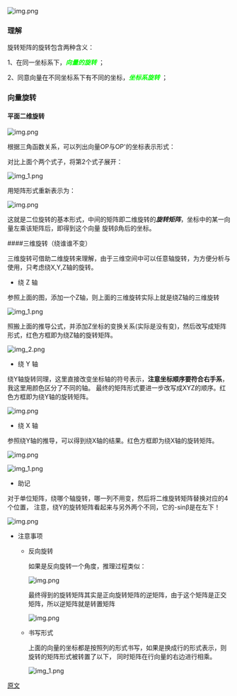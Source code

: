 ![img.png](image/旋转坐标.png)

### 理解

旋转矩阵的旋转包含两种含义：

1、在同一坐标系下，<font color=#00FF >***向量的旋转***</font> ；
 
2、同意向量在不同坐标系下有不同的坐标，<font color=#00FF >***坐标系旋转***</font> ；

### 向量旋转

#### 平面二维旋转

![img.png](image/二维旋转.png)

根据三角函数关系，可以列出向量OP与OP'的坐标表示形式：

对比上面个两个式子，将第2个式子展开：

![img_1.png](image/二维旋转公式.png)

用矩阵形式重新表示为：

![img.png](image/二维旋转公式重表示.png)

这就是二位旋转的基本形式，中间的矩阵即二维旋转的***旋转矩阵***，坐标中的某一向量左乘该矩阵后，即得到这个向量
旋转β角后的坐标。

####三维旋转（绕谁谁不变）

三维旋转可借助二维旋转来理解，由于三维空间中可以任意轴旋转，为方便分析与使用，只考虑绕X,Y,Z轴的旋转。

* 绕 Z 轴

参照上面的图，添加一个Z轴，则上面的三维旋转实际上就是绕Z轴的三维旋转

![img_1.png](image/三维绕Z轴旋转.png)

照搬上面的推导公式，并添加Z坐标的变换关系(实际是没有变)，然后改写成矩阵形式，红色方框即为绕Z轴的旋转矩阵。

![img_2.png](image/绕Z轴旋转公式.png)

* 绕 Y 轴

绕Y轴旋转同理，这里直接改变坐标轴的符号表示，**注意坐标顺序要符合右手系**，我这里用颜色区分了不同的轴。
最终的矩阵形式要进一步改写成XYZ的顺序。红色方框即为绕Y轴的旋转矩阵。

![img.png](image/三维绕Y轴旋转.png)

* 绕 X 轴

参照绕Y轴的推导，可以得到绕X轴的结果。红色方框即为绕X轴的旋转矩阵。

![img.png](image/三维绕X轴旋转.png)

![img_1.png](image/绕X轴旋转公式.png)


* 助记

对于单位矩阵，绕哪个轴旋转，哪一列不用变，然后将二维旋转矩阵替换对应的4个位置，
注意，绕Y的旋转矩阵看起来与另外两个不同，它的-sinβ是在左下！

![img.png](image/助记.png)

* 注意事项

  * 反向旋转
    
    如果是反向旋转一个角度，推理过程类似：
    
    ![img.png](image/反向旋转.png)
    
    最终得到的旋转矩阵其实是正向旋转矩阵的逆矩阵，由于这个矩阵是正交矩阵，所以逆矩阵就是转置矩阵
    
    ![img.png](image/反向旋转公式1.png)

  * 书写形式

    上面的向量的坐标都是按照列的形式书写，如果是换成行的形式表示，则旋转的矩阵形式被转置了以下，
    同时矩阵在行向量的右边进行相乘。
    
    ![img_1.png](image/反向旋转公式2.png)

[原文](https://zhuanlan.zhihu.com/p/183973440)
